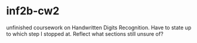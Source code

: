 # inf2b-cw2
unfinished coursework on Handwritten Digits Recognition. Have to state up to which step I stopped at. Reflect what sections still unsure of?
